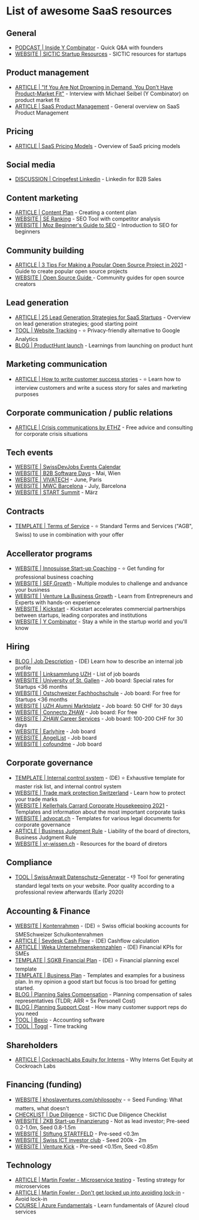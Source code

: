 # List of awesome SaaS resources

## General
- [PODCAST | Inside Y Combinator](https://quest.app/t/8nzavsX7VY/inside-y-combinator) - Quick Q&A with founders
- [WEBSITE | SICTIC Startup Resources](https://www.sictic.ch/startup-resources/) - SICTIC resources for startups

## Product management
- [ARTICLE | "If You Are Not Drowning in Demand, You Don’t Have Product-Market Fit"](https://capitalandgrowth.org/michael-seibel/) - Interview with Michael Seibel (Y Combinator) on product market fit
- [ARTICLE | SaaS Product Management](https://www.smartkarrot.com/resources/blog/saas-product-management/) - General overview on SaaS Product Management

## Pricing
- [ARTICLE | SaaS Pricing Models](https://www.cobloom.com/blog/saas-pricing-models) - Overview of SaaS pricing models

## Social media
- [DISCUSSION | Cringefest Linkedin](https://www.reddit.com/r/startups/comments/n0hs2l/linkedin_is_a_cringefest_but_it_works_for_b2b/) - Linkedin for B2B Sales

## Content marketing
- [ARTICLE | Content Plan](https://www.chimpify.de/marketing/content-plan/) - Creating a content plan
- [WEBSITE | SE Ranking](seranking.com) - SEO Tool with competitor analysis
- [WEBSITE | Moz Beginner's Guide to SEO](https://moz.com/beginners-guide-to-seo) - Introduction to SEO for beginners

## Community building
- [ARTICLE | 3 Tips For Making a Popular Open Source Project in 2021](https://skerritt.blog/make-popular-open-source-projects/) - Guide to create popular open source projects
- [WEBSITE | Open Source Guide ](https://opensource.guide/) - Community guides for open source creators

## Lead generation
- [ARTICLE | 25 Lead Generation Strategies for SaaS Startups](https://kevintpayne.com/lead-generation-strategies-saas-startups/) - Overview on lead generation strategies; good starting point
- [TOOL | Website Tracking](https://plausible.io/) - ⭐ Privacy-friendly alternative to Google Analytics
- [BLOG | ProductHunt launch](https://www.reddit.com/r/new_product_launch/comments/rii7o2/spent_a_good_amount_of_money_on_the_product_hunt/) - Learnings from launching on product hunt

## Marketing communication
- [ARTICLE | How to write customer success stories](https://coschedule.com/blog/customer-success-stories-template) - ⭐ Learn how to interview customers and write a sucess story for sales and marketing purposes

## Corporate communication / public relations
- [ARTICLE | Crisis communications by ETHZ](https://ethz.ch/services/en/service/communication/communications-consulting/crisis-communications.html) - Free advice and consulting for corporate crisis situations

## Tech events
- [WEBSITE | SwissDevJobs Events Calendar](https://swissdevjobs.ch/events)
- [WEBSITE | B2B Software Days](https://www.b2bsoftwaredays.com/) - Mai, Wien
- [WEBSITE | VIVATECH](https://vivatechnology.com/) - June, Paris
- [WEBSITE | MWC Barcelona](https://www.mwcbarcelona.com/) - July, Barcelona
- [WEBSITE | START Summit](https://www.startsummit.ch/) - März

## Contracts
- [TEMPLATE | Terms of Service](https://sik.swiss/service/dokumentation/#vertragsvorlagen) - ⭐ Standard Terms and Services ("AGB", Swiss) to use in combination with your offer

## Accellerator programs
- [WEBSITE | Innosuisse Start-up Coaching](https://www.innosuisse.ch/inno/en/home/start-and-grow-your-business/start-up-coaching.html) - ⭐ Get funding for professional business coaching
- [WEBSITE | SEF.Growth](https://sef-growth.ch/en/) - Multiple modules to challenge and andvance your business
- [WEBSITE | Venture La Business Growth](https://www.venturelab.swiss/Innosuisse-business-growth) - Learn from Entrepreneurs and Experts with hands-on experience
- [WEBSITE | Kickstart](https://www.kickstart-innovation.com/) - Kickstart accelerates commercial partnerships between startups, leading corporates and institutions
- [WEBSITE | Y Combinator](https://www.ycombinator.com/apply/) - Stay a while in the startup world and you'll know

## Hiring
- [BLOG | Job Description](https://blog.ioz.ch/die-neue-iso-reihe-rollenkonzept-und-akv/) - (DE) Learn how to describe an internal job profile
- [WEBSITE | Linksammlung UZH](https://www.careerservices.uzh.ch/de/ratgeber/literaturlinks/links.html) - List of job boards
- [WEBSITE | University of St. Gallen](https://hsgcareer.ch/de/fuer-unternehmen/stelleninserate/) - Job board: Special rates for Startups <36 months
- [WEBSITE | Ostschweizer Fachhochschule](https://www.ost.ch/de/die-ost/services/career-center/jobportal/neues-stellenangebot) - Job board: For free for Startups <36 months
- [WEBSITE | UZH Alumni Marktplatz](https://marktplatz.uzhalumni.ch/) - Job board: 50 CHF for 30 days
- [WEBSITE | Connecto ZHAW](https://www.conecto-zhaw.ch/informationen-zur-jobboerse/) - Job board: For free
- [WEBSITE | ZHAW Career Services](https://career.sml.zhaw.ch/de/fuer-unternehmen-public/) - Job board: 100-200 CHF for 30 days
- [WEBSITE | Earlyhire](http://earlyhire.ch/) - Job board
- [WEBSITE | AngelList](https://angel.co/) - Job board
- [WEBSITE | cofoundme](https://www.cofoundme.org/) - Job board

## Corporate governance
- [TEMPLATE | Internal control system](https://www.ar.ch/fileadmin/user_upload/Departement_Finanzen/Amt_fuer_Finanzen/HRM2/IKS/Kurs_09_Beilage_4_IKS.pdf) - (DE) ⭐ Exhaustive template for master risk list, and internal control system
- [WEBSITE | Trade mark protection Switzerland](https://www.ige.ch/de/uebersicht-geistiges-eigentum/die-schutzrechte-im-ueberblick/markenschutz.html) - Learn how to protect your trade marks
- [WEBSITE | Kellerhals Carrard Corporate Housekeeping 2021](https://www.kellerhals-carrard.ch/de/taetigkeitsbereiche/startup-desk/corporate-houskeeping-2021.php) - Templates and information about the most important corporate tasks
- [WEBSITE | advocat.ch](http://www.advocat.ch/de/know-how.html) - Templates for various legal documents for corporate governance
- [ARTICLE | Business Judgment Rule](https://www.vr-haftung.ch/exkurs-business-judgement-rule) - Liability of the board of directors, Business Judgment Rule
- [WEBSITE | vr-wissen.ch](http://vr-wissen.ch/) - Resources for the board of diretors

## Compliance
- [TOOL | SwissAnwalt Datenschutz-Generator](https://www.swissanwalt.ch/datenschutz-generator.aspx) - 👎 Tool for generating standard legal texts on your website. Poor quality according to a professional review afterwards (Early 2020)

## Accounting & Finance
- [WEBSITE | Kontenrahmen](https://veb.ch/publikationen/kontenrahmen_kmu/schulkontenrahmen/) - (DE) ⭐ Swiss official booking accounts for SMESchweizer Schulkontenrahmen
- [ARTICLE | Sevdesk Cash Flow](https://sevdesk.de/lexikon/cashflow/) - (DE) Cashflow calculation
- [ARTICLE | Weka Unternehmenskennzahlen](https://www.weka.ch/themen/finanzen-controlling/controlling/kennzahlen-und-kennzahlensysteme/article/unternehmenskennzahlen-die-7-wichtigsten-kennzahlen-fuer-kmu/) - (DE) Financial KPIs for SMEs
- [TEMPLATE | SGKB Financial Plan](https://www.sgkb.ch/download/online/Finanzplanungs-Excel-Vorlage_SGKB.xlsx) - (DE) ⭐ Financial planning excel template
- [TEMPLATE | Business Plan](https://www.kmu.admin.ch/kmu/en/home/concrete-know-how/setting-up-sme/starting-business/first-step/well-planned-start-up/business-plan/templates-examples.html) - Templates and examples for a business plan. In my opinion a good start but focus is too broad for getting started.
- [BLOG | Planning Sales Compensation](https://www.proposify.com/blog/compensate-saas-sales-reps) - Planning compensation of sales representatives (TLDR; ARR = 5x Personell Cost)
- [BLOG | Planning Support Cost](https://www.saleshacker.com/how-many-customer-support-reps-do-you-need/) - How many customer support reps do you need
- [TOOL | Bexio](https://www.bexio.com/) - Accounting software
- [TOOL | Toggl](https://toggl.com/) - Time tracking

## Shareholders
- [ARTICLE | CockroachLabs Equity for Interns](https://www.cockroachlabs.com/blog/equity-for-interns/) - Why Interns Get Equity at Cockroach Labs

## Financing (funding)
- [WEBSITE | khoslaventures.com/philosophy](https://www.khoslaventures.com/philosophy/seed-fund) - ⭐ Seed Funding: What matters, what doesn't
- [CHECKLIST | Due Diligence](https://docs.google.com/document/d/13VKzojeHreU6_OThlw8k4uJrXi4bjyKyqEXsPE3t_JU/edit#) - SICTIC Due Diligence Checklist
- [WEBSITE | ZKB Start-up Finanzierung](https://www.zkb.ch/de/un/fk/finanzierungen-immobilien/betriebsfinanzierung/finanzierung-start-ups) - Not as lead investor; Pre-seed 0.2-1.0m, Seed 0.8-1.5m
- [WEBSITE | Stiftung STARTFELD](https://www.sgkb.ch/de/geschaeftskunden/stiftung-startfeld) - Pre-seed <0.3m
- [WEBSITE | Swiss ICT investor club](https://www.sictic.ch/) - Seed 200k - 2m
- [WEBSITE | Venture Kick](https://www.venturekick.ch/innobooster) - Pre-seed <0.15m, Seed <0.85m

## Technology
- [ARTICLE | Martin Fowler - Microservice testing](https://martinfowler.com/articles/microservice-testing/) - Testing strategy for microservices
- [ARTICLE | Martin Fowler - Don't get locked up into avoiding lock-in](https://martinfowler.com/articles/oss-lockin.html) - Avoid lock-in
- [COURSE | Azure Fundamentals](https://docs.microsoft.com/en-us/learn/certifications/azure-fundamentals/) - Learn fundamentals of (Azure) cloud services
